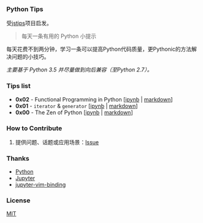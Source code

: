 ### Python Tips

受[jstips](https://github.com/loverajoel/jstips)项目启发。

> 每天一条有用的 Python 小提示

每天花费不到两分钟，学习一条可以提高Python代码质量，更Pythonic的方法解决问题的小技巧。

*主要基于 Python 3.5 并尽量做到向后兼容（至Python 2.7）。*

### Tips list

- **0x02** - Functional Programming in Python [[ipynb](https://github.com/rainyear/pytips/blob/master/Tips/2016-03-08-Functional-Programming-in-Python.ipynb) | [markdown](https://github.com/rainyear/pytips/blob/master/Markdowns/2016-03-08-Functional-Programming-in-Python.md)]
- **0x01** - `iterator` & `generator` [[ipynb](https://github.com/rainyear/pytips/blob/master/Tips/2016-03-07-iterator-and-generator.ipynb) | [markdown](https://github.com/rainyear/pytips/blob/master/Markdowns/2016-03-07-iterator-and-generator.md)]
- **0x00** - The Zen of Python [[ipynb](https://github.com/rainyear/pytips/blob/master/Tips/2016-03-06-The-Zen-of-Python.ipynb) | [markdown](https://github.com/rainyear/pytips/blob/master/Markdowns/2016-03-06-The-Zen-of-Python.md)]

### How to Contribute

1. 提供问题、话题或应用场景：[Issue](https://github.com/rainyear/pytips/issues)

### Thanks

- [Python](http://www.python.org/)
- [Jupyter](https://jupyter.org/)
- [jupyter-vim-binding](https://github.com/lambdalisue/jupyter-vim-binding)

### License

[MIT](./LICENSE)
